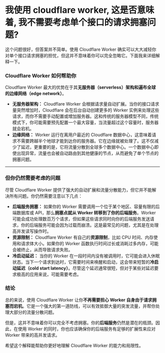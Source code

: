 # 我使用 cloudflare worker, 这是否意味着, 我不需要考虑单个接口的请求拥塞问题?

这个问题很好，但答案并不简单。使用 Cloudflare Worker 确实可以大大减轻你对单个接口请求拥塞的担忧，但这并不意味着你可以完全忽略它。下面我来详细解释一下。

### Cloudflare Worker 如何帮助你

Cloudflare Worker 最大的优势在于其**无服务器（serverless）**架构和遍布全球的**边缘网络（edge network）**。

* **无服务器架构：** Cloudflare Worker 会根据请求量自动扩展。当你的接口请求量突然增加时，Cloudflare 会在后台自动创建更多的 Worker 实例来处理这些请求，而你不需要手动配置或增加服务器。这和传统的服务器模型不同，传统模式下，你可能需要预先配置一个最大容量，当流量超过这个容量时，服务器就会宕机。
* **边缘网络：** Worker 运行在离用户最近的 Cloudflare 数据中心，这意味着请求不需要跨越半个地球才能到达你的服务器。它在边缘就被处理了。这不仅减少了延迟，更重要的是，它将流量分散到全球多个数据中心。一个数据中心即使出现异常，流量也会被自动路由到其他健康的节点，从而避免了单个节点的拥塞问题。

---

### 但你仍然需要考虑的问题

尽管 Cloudflare Worker 提供了强大的自动扩展和流量分散能力，但它并不能解决所有问题。你仍然需要注意以下几点：

* **后端服务拥塞：** 如果你的 Worker 需要调用一个位于某个地区、容量有限的后端数据库或 API，那么**拥塞点就从 Worker 转移到了你的后端服务**。Worker 可能会成功处理数百万个请求，但如果这些请求同时向你的后端服务发送请求，你的后端服务可能会因为过载而崩溃。这是最常见的问题，尤其是在处理高并发读写操作时。
* **资源限制：** Cloudflare Worker 有自己的**资源限制**，比如 CPU 时间、内存使用和请求体大小。如果你的 Worker 函数执行时间过长或消耗过多内存，可能会被终止，从而导致请求失败。
* **冷启动延迟：** 当你的 Worker 在一段时间内没有被调用时，它可能会进入休眠状态。当下一个请求到达时，它需要时间来唤醒和启动，这会带来短暂的**冷启动延迟（cold start latency）**。尽管这个延迟通常很短，但对于某些对延迟要求极高的应用来说，可能需要考虑。

### 结论

总的来说，使用 Cloudflare Worker 让你**不再需要担心 Worker 自身由于请求拥塞而宕机**。它是一个强大的第一道防线，可以有效抵御大量的突发流量，并帮你处理大部分的流量分散问题。

但是，这并不意味着你可以完全不考虑拥塞。你的**后端服务**仍然是潜在的瓶颈。因此，在使用 Worker 的同时，你也应该确保你的后端服务有足够的扩展性来应对 Worker 带来的高并发请求。

希望这个解释能帮助你更好地理解 Cloudflare Worker 的能力和局限性。